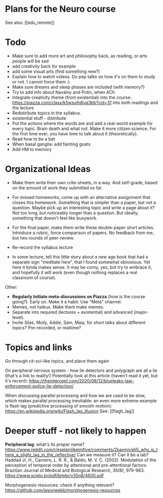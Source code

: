 # Plans for the Neuro course

See also: [[edu_remote]]

# Todo

* Make sure to add more art and philosophy back, as reading, or arts people will be sad
* add creativity back for example
* add some visual arts (find something new?)
* Explain how to watch videos. Do pep talks on how it's on them to study or not. I cannot force them :)
* Make sure dreams and sleep phases are included (with memory?)
* Try to add info about Navalny and Putin, when ACh
* Integrate creativity theme (from existential) into the course: https://piazza.com/class/k5wsvihi6ya3bb?cid=31 into both readings and the lecture
* Redistribute topics in the syllabus.
* existential stuff - distribute
* Put the actions where the words are and add a real-world example for every topic. Brain death and what not. Make it more citizen science. For the first time ever, you have time to talk about it (theoretically).
* Read how to be a bat
* When basal ganglia: add fainting goats
* Add HM to memory

# Organizational Ideas

* Make them write their own crite-sheets, in a way. And self-grade, based on the amount of work they submitted so far.
* For missed homeworks, come up with an alternative assignment that closes this homework. Something that is simpler than a paper, but not a question. Maybe pick up an interesting topic and write a page about it? Not too long, but noticeably longer than a question. But ideally, something that doesn't feel like busywork.
* For the final paper, make them write these double-paper short articles. Introduce a rubric, force comparison of papers. No feedback from me, but two rounds of peer-review.

* Re-record the syllabus lecture
* In some lecture, tell this little story about a new age book that had a separate sign "meditate here", that I found somewhat obnoxious. Yet here it kinda makes sense. It may be corny, yes, but try to embrace it, and hopefully it will work (even though nothing replaces a real classroom of course).

Other:

* **Regularly Initiate meta-discussions on Piazza** (how is the course going?). Early on. Make it a habit. Use "Meta" channel.
* Memes, not haikus. Make them make memes.
* Separate into required (lectures + existential) and advanced (major-level).
* Invite Silas, Molly, Addie, Sam, Maia, for short talks about different topics? Pre-recorded, or  realtime?

# Topics and links

Go through cit-sci-like topics, and place them again

On peripheral nervous system - how lie detectors and polygraph are all a lie (that's a link to reality!)
Potentially look at this article (haven't read it yet, but it's recent): https://theintercept.com/2020/08/12/blueleaks-law-enforcement-police-lie-detection/

When discussing parallel processing and how we are used to be slow, which makes parallel processing inevitable: an even more extreme example is flash lag (predictive processing of smooth motion):
https://en.wikipedia.org/wiki/Flash_lag_illusion
See: [[flagh_lag]]

# Deeper stuff - not likely to happen

**Peripheral lag**: what's its proper name?
https://www.reddit.com/r/explainlikeimfive/comments/2kavmn/eli5_why_is_there_a_slight_lag_in_the_reflective/
Can we measure it? Can it be a lab?
Haddad Jr, H., Carreiro, L. R. R., & Baldo, M. V. C. (2002). Modulation of the perception of temporal order by attentional and pre-attentional factors. Brazilian Journal of Medical and Biological Research, 35(8), 979-983.
https://www.scielo.br/pdf/bjmbr/v35n8/4600.pdf

Morphogenesis resources: check if anything relevant?
https://github.com/jasonwebb/morphogenesis-resources